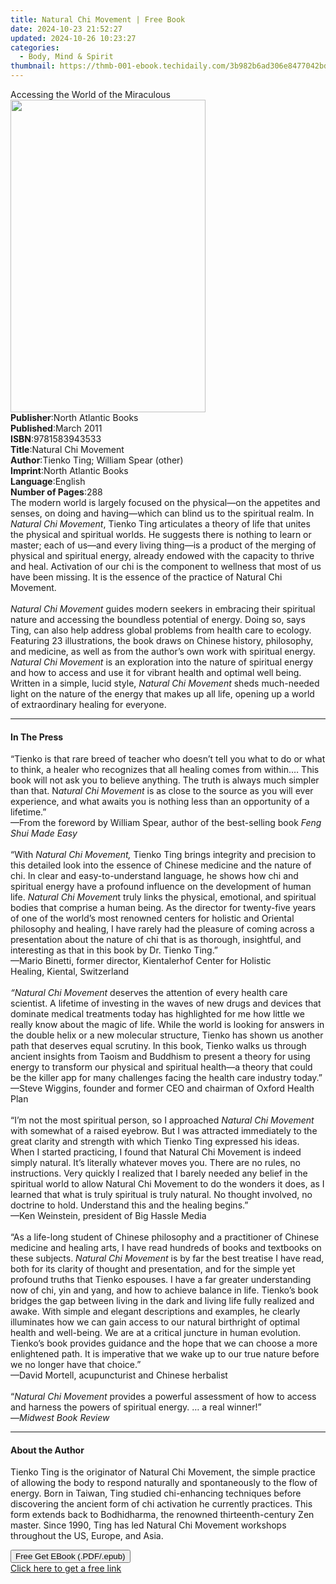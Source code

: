 ```yaml
---
title: Natural Chi Movement | Free Book
date: 2024-10-23 21:52:27
updated: 2024-10-26 10:23:27
categories:
  - Body, Mind & Spirit
thumbnail: https://thmb-001-ebook.techidaily.com/3b982b6ad306e8477042bd339be65752e3d829a30b66b7852f0d1fefe1a7a3b8.jpg
---
```

<main id="book-container">
  <div class="flex flex-col">
    <div class="book-brief flex-1 py-6 px-4 sm:p-6 md:py-10 md:px-8">
      <!-- brief-->
      <div class="book-brief-main">Accessing the World of the Miraculous</div>
    </div>
    <div
      class="book-meta-info flex-1 grid gap-4 col-start-1 col-end-3 row-start-1 sm:mb-6 sm:grid-cols-4 lg:gap-6 lg:col-start-2 lg:row-end-6 lg:row-span-6 lg:mb-0"
    >
      <div
        class="book-meta-info-left place-content-center mt-4 p-4 text-sm leading-6 col-start-2 col-span-2 dark:text-slate-400"
      >
        <img
          class="w-full h-500 object-cover rounded-lg sm:h-255 sm:col-span-2 lg:col-span-full"
          src="https://img-001-ebook.techidaily.com/bdd527dc5a7e5aed309b7b0cba463959b2d5aee295bb5f37bf87272ad09a37b2.jpg"
          alt=""
          width="312"
          height="500"
        />
      </div>
      <div
        class="book-meta-info-right mt-2 col-start-1 row-start-2 col-span-3 self-center"
      >
        <!-- meta data  -->
        <div class="flex flex-col px-4 md:px-8">
          <div class="flex-1">
            <strong>Publisher</strong>:<span class="px-2"
              >North Atlantic Books</span
            >
          </div>
          <div class="flex-1">
            <strong>Published</strong>:<span class="px-2">March 2011</span>
          </div>
          <div class="flex-1">
            <strong>ISBN</strong>:<span class="px-2">9781583943533</span>
          </div>
          <div class="flex-1">
            <strong>Title</strong>:<span class="px-2"
              >Natural Chi Movement</span
            >
          </div>
          <div class="flex-1">
            <strong>Author</strong>:<span class="px-2"
              >Tienko Ting; William Spear (other)</span
            >
          </div>
          <div class="flex-1">
            <strong>Imprint</strong>:<span class="px-2"
              >North Atlantic Books</span
            >
          </div>
          <div class="flex-1">
            <strong>Language</strong>:<span class="px-2">English</span>
          </div>
          <div class="flex-1">
            <strong>Number of Pages</strong>:<span class="px-2">288</span>
          </div>
        </div>
      </div>
    </div>
    <div class="book-description flex-1 py-6 px-4 sm:p-6 md:py-10 md:px-8">
      <div class="book-description-main">
        <div accordion-content="" id="description">
          The modern world is largely focused on the physical—on the appetites
          and senses, on doing and having—which can blind us to the spiritual
          realm. In <i>Natural Chi Movement</i>, Tienko Ting articulates a
          theory of life that unites the physical and spiritual worlds. He
          suggests there is nothing to learn or master; each of us—and every
          living thing—is a product of the merging of physical and spiritual
          energy, already endowed with the capacity to thrive and heal.
          Activation of our chi is the component to wellness that most of us
          have been missing. It is the essence of the practice of Natural Chi
          Movement.<br /><br /><i>Natural Chi Movement</i> guides modern seekers
          in embracing their spiritual nature and accessing the boundless
          potential of energy. Doing so, says Ting, can also help address global
          problems from health care to ecology. Featuring 23 illustrations, the
          book draws on Chinese history, philosophy, and medicine, as well as
          from the author’s own work with spiritual energy.
          <i>Natural Chi Movement</i> is an exploration into the nature of
          spiritual energy and how to access and use it for vibrant health and
          optimal well being. Written in a simple, lucid style,
          <i>Natural Chi Movement</i> sheds much-needed light on the nature of
          the energy that makes up all life, opening up a world of extraordinary
          healing for everyone.
        </div>
        <div class="accordion-fader"></div>
      </div>
    </div>
    <div class="book-excerpts flex-1 py-6 px-4 sm:p-6 md:py-10 md:px-8">
      <!-- excerpts-->
      <div class="book-excerpts-main">
        <hr />
        <h4 class="placeholder placeholder-heading">
          <span>In The Press</span>
        </h4>
        <p>
          “Tienko is that rare breed of teacher who doesn’t tell you what to do
          or what to think,&nbsp;a healer who recognizes that all healing comes
          from within.… This book will not&nbsp;ask you to believe anything. The
          truth is always much simpler than that. N<i
            >atural Chi&nbsp;Movement</i
          >
          is as close to the source as you will ever experience, and what awaits
          you&nbsp;is nothing less than an opportunity of a lifetime.”<br />—From
          the foreword by William Spear, author of the best-selling book&nbsp;<i
            >Feng Shui Made Easy</i
          ><br /><br />
          “With <i>Natural Chi Movement,</i> Tienko Ting brings integrity and
          precision to this detailed look into the essence of Chinese medicine
          and the nature of chi. In clear and easy-to-understand language, he
          shows how chi and spiritual energy have a profound influence on the
          development of human life. <i>Natural Chi Movemen</i>t truly links the
          physical, emotional, and spiritual bodies that comprise a human being.
          As the director for twenty-five years of one of the world’s most
          renowned centers&nbsp;for holistic and Oriental philosophy and
          healing, I have rarely had the pleasure of&nbsp;coming across a
          presentation about the nature of chi that is as thorough,
          insightful,&nbsp;and interesting as that in this book by Dr. Tienko
          Ting.”<br />—Mario Binetti, former director, Kientalerhof Center for
          Holistic Healing,&nbsp;Kiental, Switzerland<br /><br /><i
            >“Natural Chi Movement</i
          >
          deserves the attention of every health care scientist. A lifetime of
          investing in the waves of new drugs and devices that dominate medical
          treatments today has highlighted for me how little we really know
          about the magic of life. While the world is looking for answers in the
          double helix or a new molecular structure, Tienko has shown us another
          path that deserves equal scrutiny. In this book, Tienko walks us
          through ancient insights from Taoism and Buddhism to present a theory
          for using energy to transform our physical and spiritual health—a
          theory that could be the killer app for many challenges facing the
          health care industry today.”<br />—Steve Wiggins, founder and former
          CEO and chairman of Oxford Health Plan<br /><br />“I’m not the most
          spiritual person, so I approached <i>Natural Chi Movement</i> with
          somewhat of a raised eyebrow. But I was attracted immediately to the
          great clarity and strength with which Tienko Ting expressed his ideas.
          When I started practicing, I found that Natural Chi Movement is indeed
          simply natural. It’s literally whatever moves you. There are no rules,
          no instructions. Very quickly I realized that I barely needed any
          belief in the spiritual world to allow Natural Chi Movement to do the
          wonders it does, as I learned that what is truly spiritual is truly
          natural. No thought involved, no doctrine to hold. Understand this and
          the healing begins.”<br />—Ken Weinstein, president of Big Hassle
          Media<br /><br />“As a life-long student of Chinese philosophy and a
          practitioner of Chinese medicine and healing arts, I have read
          hundreds of books and textbooks on these subjects.
          <i>Natural Chi Movement</i> is by far the best treatise I have read,
          both for its clarity of thought and presentation, and for the simple
          yet profound truths that Tienko espouses. I have a far greater
          understanding now of chi, yin and yang, and how to achieve balance in
          life. Tienko’s book bridges the gap between living in the dark and
          living life fully realized and awake. With simple and elegant
          descriptions and examples, he clearly illuminates how we can gain
          access to our natural birthright of optimal health and well-being. We
          are at a critical juncture in human evolution. Tienko’s book provides
          guidance and the hope that we can choose a more enlightened path. It
          is imperative that we wake up to our true nature before we no longer
          have that choice.”<br />—David Mortell, acupuncturist and Chinese
          herbalist<br /><br />“<i>Natural Chi Movement</i> provides a powerful
          assessment of how to access and harness the powers of spiritual
          energy. … a real winner!”<br />
          —<i>Midwest Book Review</i>
        </p>
      </div>
    </div>
    <div class="book-about-author flex-1 py-6 px-4 sm:p-6 md:py-10 md:px-8">
      <!-- about author-->
      <div class="book-main-author-main">
        <hr />
        <h4 class="placeholder placeholder-heading">
          <span>About the Author</span>
        </h4>
        <p>
          Tienko Ting is the originator of Natural Chi Movement, the simple
          practice of allowing the body to respond naturally and spontaneously
          to the flow of energy. Born in Taiwan, Ting studied chi-enhancing
          techniques before discovering the ancient form of chi activation he
          currently practices. This form extends back to Bodhidharma, the
          renowned thirteenth-century Zen master. Since 1990, Ting has led
          Natural Chi Movement workshops throughout the US, Europe, and Asia.
        </p>
      </div>
    </div>
    <div class="book-free-get flex-1 py-6 px-4 sm:p-6 md:py-10 md:px-8">
      <button
        id="btn-free-get"
        class="bg-blue-500 hover:bg-blue-700 text-white font-bold py-2 px-4 rounded"
      >
        Free Get EBook (.PDF/.epub)
      </button>
      <div id="countdown-display" class="px-2 text-lg mt-2"></div>
      <a
        id="free-link"
        class="hidden bg-blue-500 hover:bg-blue-700 text-white font-bold py-2 px-4 rounded"
        href="https://www.ebooks.com/en-us/book/663568/natural-chi-movement/tienko-ting/"
        target="_blank"
        >Click here to get a free link</a
      >
    </div>
    <script>
      let countdownTime = 0;
      let countdownInterval = null;
      document
        .getElementById('btn-free-get')
        .addEventListener('click', startCountdown);
      function startCountdown() {
        countdownTime = new Date().getTime() + 60000 * 3;
        countdownInterval = setInterval(updateCountdown, 1000);
        document.getElementById('btn-free-get').disabled = true;
        document
          .getElementById('btn-free-get')
          .classList.add('bg-gray-500', 'cursor-not-allowed');
      }
      function updateCountdown() {
        let currentTime = new Date().getTime();
        let timeLeft = countdownTime - currentTime;
        let secondsLeft = Math.floor(timeLeft / 1000);
        document.getElementById('countdown-display').innerHTML =
          `Remaining time: ${secondsLeft} seconds.`;
        if (secondsLeft <= 0) {
          clearInterval(countdownInterval);
          document.getElementById('btn-free-get').classList.add('hidden');
          document.getElementById('free-link').classList.remove('hidden');
          document.getElementById('countdown-display').innerHTML = '';
        }
      }
    </script>
  </div>
</main>
